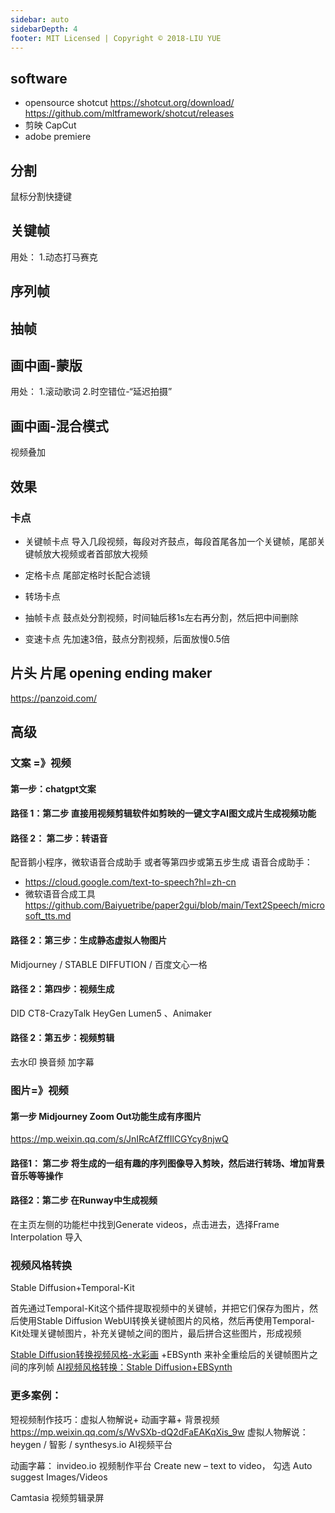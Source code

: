 ```yaml
---
sidebar: auto
sidebarDepth: 4
footer: MIT Licensed | Copyright © 2018-LIU YUE
---
```


## software

+ opensource shotcut
    https://shotcut.org/download/
    https://github.com/mltframework/shotcut/releases
+ 剪映 CapCut
+ adobe premiere

## 分割
鼠标分割快捷键

## 关键帧

用处：
1.动态打马赛克

## 序列帧
## 抽帧

## 画中画-蒙版
用处：
1.滚动歌词
2.时空错位-“延迟拍摄”

## 画中画-混合模式
视频叠加

## 效果

### 卡点
+ 关键帧卡点
  导入几段视频，每段对齐鼓点，每段首尾各加一个关键帧，尾部关键帧放大视频或者首部放大视频
+ 定格卡点
  尾部定格时长配合滤镜
+ 转场卡点
  
+ 抽帧卡点
  鼓点处分割视频，时间轴后移1s左右再分割，然后把中间删除
+ 变速卡点
  先加速3倍，鼓点分割视频，后面放慢0.5倍


## 片头 片尾 opening ending maker
https://panzoid.com/

## 高级

### 文案 =》视频
#### 第一步：chatgpt文案

#### 路径 1：第二步 直接用视频剪辑软件如剪映的一键文字AI图文成片生成视频功能

#### 路径 2： 第二步：转语音
配音鹅小程序，微软语音合成助手 或者等第四步或第五步生成
语音合成助手：
+ https://cloud.google.com/text-to-speech?hl=zh-cn
+ 微软语音合成工具 https://github.com/Baiyuetribe/paper2gui/blob/main/Text2Speech/microsoft_tts.md
#### 路径 2：第三步：生成静态虚拟人物图片
Midjourney / STABLE DIFFUTION / 百度文心一格

#### 路径 2：第四步：视频生成
DID CT8-CrazyTalk HeyGen Lumen5 、Animaker

#### 路径 2：第五步：视频剪辑
去水印 换音频 加字幕

### 图片=》视频

#### 第一步 Midjourney Zoom Out功能生成有序图片
https://mp.weixin.qq.com/s/JnIRcAfZffIlCGYcy8njwQ
#### 路径1： 第二步 将生成的一组有趣的序列图像导入剪映，然后进行转场、增加背景音乐等等操作
#### 路径2：第二步 在Runway中生成视频
在主页左侧的功能栏中找到Generate videos，点击进去，选择Frame Interpolation 导入

### 视频风格转换
Stable Diffusion+Temporal-Kit

首先通过Temporal-Kit这个插件提取视频中的关键帧，并把它们保存为图片，然后使用Stable Diffusion WebUI转换关键帧图片的风格，然后再使用Temporal-Kit处理关键帧图片，补充关键帧之间的图片，最后拼合这些图片，形成视频

[Stable Diffusion转换视频风格-水彩画](https://mp.weixin.qq.com/s/Sax6yofBPe2CWiJuhmmCaA)
+EBSynth 来补全重绘后的关键帧图片之间的序列帧
[AI视频风格转换：Stable Diffusion+EBSynth](https://mp.weixin.qq.com/s/fz5z_8E3aDjXDHOMhx6MKw)

### 更多案例：
短视频制作技巧：虚拟人物解说+ 动画字幕+ 背景视频
https://mp.weixin.qq.com/s/WvSXb-dQ2dFaEAKqXis_9w
虚拟人物解说： heygen / 智影 / synthesys.io AI视频平台

动画字幕： invideo.io 视频制作平台 Create new – text to video， 勾选 Auto suggest Images/Videos

Camtasia 视频剪辑录屏




